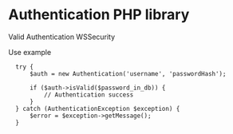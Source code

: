 # Authentication PHP library

Valid Authentication WSSecurity

Use example

```
  try {
      $auth = new Authentication('username', 'passwordHash');
      
      if ($auth->isValid($password_in_db)) {
          // Authentication success
      }
  } catch (AuthenticationException $exception) {
      $error = $exception->getMessage();
  }
```
